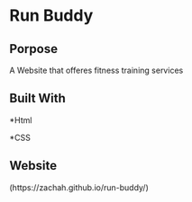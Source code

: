 # Run Buddy
## Porpose

<p> A Website that offeres fitness training services<p>

## Built With

<p>*Html<p>
  
<p>*CSS<P>

## Website

<p>(https://zachah.github.io/run-buddy/)<p>
